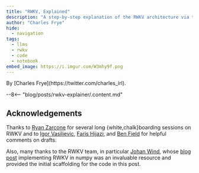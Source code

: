 ```yaml
---
title: "RWKV, Explained"
description: "A step-by-step explanation of the RWKV architecture via typed PyTorch code."
author: "Charles Frye"
hide:
  - navigation
tags:
  - llms
  - rwkv
  - code
  - notebook
embed_image: https://i.imgur.com/W3mhy9f.png
---
```

<div class="author" markdown>
By [Charles Frye](https://twitter.com/charles_irl).
</div>

--8<-- "blog/posts/rwkv-explainer/.content.md"

## Acknowledgements

Thanks to
[Ryan Zarcone](https://twitter.com/r_zarcone)
for several long {white,chalk}boarding sessions on RWKV
and to
[Igor Vasiljevic](https://twitter.com/vslevic),
[Faris Hijazi](https://twitter.com/theeFaris),
and
[Ben Field](https://twitter.com/benfieldddd)
for helpful comments on drafts.

Also, many thanks to the RWKV team,
in particular
[Johan Wind](https://johanwind.github.io),
whose
[blog post](https://johanwind.github.io/2023/03/23/rwkv_details.html)
implementing RWKV in numpy was an invaluable resource
and provided the initial scaffolding for the code in this post.
